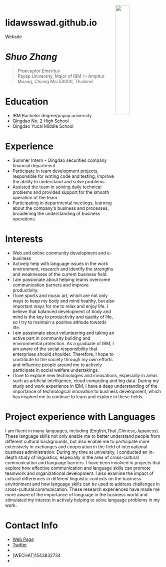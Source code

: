 <img src="https://github.com/lidawsswad/lidawsswad.github.io/assets/162403226/add94f27-0496-4e5e-b8dd-27a4b0855ee9" align="right" width="30%">

# lidawsswad.github.io
Website
# _Shuo Zhang_
> _Praeceptor Emeritus_<br />
> Payap University, Major of IBM />
> Amphur Muang, Chiang Mai 50000, Thailand<br />


# Education
* IBM Bachelor degree/payap university
* Qingdao No. 2 High School
* Qingdao Yucai Middle School
  
# Experience
* Summer Intern - Qingdao securities company financial department
* Participate in team development projects, responsible for writing code and testing, improve the ability to understand and solve problems.
* Assisted the team in solving daily technical problems and provided support for the smooth operation of the team.
* Participating in departmental meetings, learning about the company's business and processes, broadening the understanding of business operations.

# Interests
* Web and online community development and e-business
* Actively help with language issues in the work environment, research and identify the strengths and weaknesses of the current business field.
*  I am passionate about helping teams overcome communication barriers and improve productivity.
*  I love sports and music art, which are not only ways to keep my body and mind healthy, but also important ways for me to relax and enjoy life. I believe that balanced development of body and mind is the key to productivity and quality of life, so I try to maintain a positive attitude towards life.
*  I am passionate about volunteering and taking an active part in community building and environmental protection. As a graduate of IBM, I am aware of the social responsibility that enterprises should shoulder. Therefore, I hope to contribute to the society through my own efforts and influence people around me to actively participate in social welfare undertakings.
*  I love to explore new technologies and innovations, especially in areas such as artificial intelligence, cloud computing and big data. During my study and work experience in IBM, I have a deep understanding of the importance of technological innovation to business development, which has inspired me to continue to learn and explore in these fields.
  
  
# Project experience with Languages
I am fluent in many languages, including (English,Thai ,Chinese,Japaness). These language skills not only enable me to better understand people from different cultural backgrounds, but also enable me to participate more extensively in exchanges and cooperation in the field of international business administration.
During my time at university, I conducted an in-depth study of linguistics, especially in the area of cross-cultural communication and language barriers. I have been involved in projects that explore how effective communication and language skills can promote teamwork and organizational development. I also examine the impact of cultural differences in different linguistic contexts on the business environment and how language skills can be used to address challenges in cross-cultural communication. These research experiences have made me more aware of the importance of language in the business world and stimulated my interest in actively helping to solve language problems in my work.


# Contact Info
* [Web Page](https://lidasswad.github.io)
* [Twitter](https://twitter.com/Michael)
* [Line]:089765456
* [WECHAT]1543832734
*  
